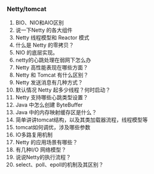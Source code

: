 ###  Netty/tomcat
1. BIO、NIO和AIO区别
2. 说一下Netty 的各大组件
3. Netty 线程模型和 Reactor 模式
4. 什么是 Netty 的零拷贝？
5. NIO 的底层实现。
6. netty的心跳处理在弱网下怎么办
7. Netty 高性能表现在哪些方面？
8. Netty 和 Tomcat 有什么区别？
9. Netty 发送消息有几种方式？
10. 默认情况 Netty 起多少线程？何时启动？
11. Netty 支持哪些心跳类型设置？
12. Java 中怎么创建 ByteBuffer
13. Java 中的内存映射缓存区是什么？
14. 简单讲讲tomcat结构，以及其类加载器流程，线程模型等
15. tomcat如何调优，涉及哪些参数 
16. IO多路复用机制
17. Netty 的应用场景有哪些？
18. 有几种I/O 网络模型？
19. 说说Netty的执行流程？
20. select、poll、epoll的机制及其区别？